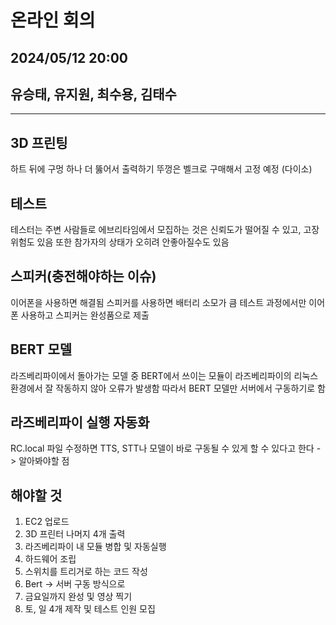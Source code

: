 # 온라인 회의
## 2024/05/12 20:00
## 유승태, 유지원, 최수용, 김태수

---

## 3D 프린팅
하트 뒤에 구멍 하나 더 뚫어서 출력하기
뚜껑은 벨크로 구매해서 고정 예정 (다이소)

## 테스트
테스터는 주변 사람들로 
에브리타임에서 모집하는 것은 신뢰도가 떨어질 수 있고, 고장 위험도 있음
또한 참가자의 상태가 오히려 안좋아질수도 있음


## 스피커(충전해야하는 이슈)
이어폰을 사용하면 해결됨
스피커를 사용하면 배터리 소모가 큼
테스트 과정에서만 이어폰 사용하고 스피커는 완성품으로 제출

## BERT 모델
라즈베리파이에서 돌아가는 모델 중 BERT에서 쓰이는 모듈이 라즈베리파이의 리눅스 환경에서
잘 작동하지 않아 오류가 발생함
따라서 BERT 모델만 서버에서 구동하기로 함

## 라즈베리파이 실행 자동화
RC.local 파일 수정하면 TTS, STT나 모델이 바로 구동될 수 있게 할 수 있다고 한다
-> 알아봐야할 점


## 해야할 것
1. EC2 업로드
2. 3D 프린터 나머지 4개 출력
3. 라즈베리파이 내 모듈 병합 및 자동실행
4. 하드웨어 조립
5. 스위치를 트리거로 하는 코드 작성
6. Bert -> 서버 구동 방식으로
7. 금요일까지 완성 및 영상 찍기
8. 토, 일 4개 제작 및 테스트 인원 모집


